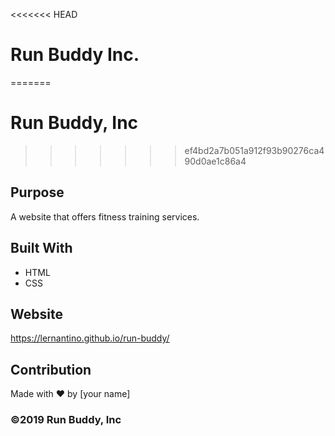 <<<<<<< HEAD
# Run Buddy Inc.
=======
# Run Buddy, Inc
>>>>>>> ef4bd2a7b051a912f93b90276ca490d0ae1c86a4

## Purpose
A website that offers fitness training services. 

## Built With
* HTML
* CSS

## Website
https://lernantino.github.io/run-buddy/

## Contribution
Made with ❤️ by [your name]

### ©️2019 Run Buddy, Inc 
